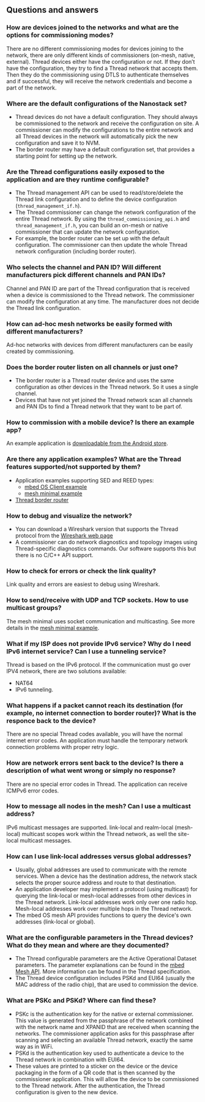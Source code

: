 ## Questions and answers

### How are devices joined to the networks and what are the options for commissioning modes? 

There are no different commissioning modes for devices joining to the network, there are only different kinds of commissioners (on-mesh, native, external). Thread devices either have the configuration or not. If they don’t have the configuration, they try to find a Thread network that accepts them. Then they do the commissioning using DTLS to authenticate themselves and if successful, they will receive the network credentials and become a part of the network.

### Where are the default configurations of the Nanostack set?

- Thread devices do not have a default configuration. They should always be commissioned to the network and receive the configuration on site. A commissioner can modify the configurations to the entire network and all Thread devices in the network will automatically pick the new configuration and save it to NVM.
- The border router may have a default configuration set, that provides a starting point for setting up the network. 

### Are the Thread configurations easily exposed to the application and are they runtime configurable?

- The Thread management API can be used to read/store/delete the Thread link configuration and to define the device configuration (`thread_management_if.h`). 
- The Thread commissioner can change the network configuration of the entire Thread network. By using the `thread_commissioning_api.h` and `thread_management_if.h`, you can build an on-mesh or native commissioner that can update the network configuration.
- For example, the border router can be set up with the default configuration. The commissioner can then update the whole Thread network configuration (including border router).

### Who selects the channel and PAN ID? Will different manufacturers pick different channels and PAN IDs?

Channel and PAN ID are part of the Thread configuration that is received when a device is commissioned to the Thread network. The commissioner can modify the configuration at any time. The manufacturer does not decide the Thread link configuration.

### How can ad-hoc mesh networks be easily formed with different manufacturers?

Ad-hoc networks with devices from different manufacturers can be easily created by commissioning.

### Does the border router listen on all channels or just one?

- The border router is a Thread router device and uses the same configuration as other devices in the Thread network. So it uses a single channel.
- Devices that have not yet joined the Thread network scan all channels and PAN IDs to find a Thread network that they want to be part of.

### How to commission with a mobile device? Is there an example app?

An example application is [downloadable from the Android store](https://play.google.com/store/apps/details?id=org.threadgroup.commissioner).

### Are there any application examples? What are the Thread features supported/not supported by them?

- Application examples supporting SED and REED types:
  - [mbed OS Client example](https://github.com/ARMmbed/mbed-os-example-client) 
  - [mesh minimal example](https://github.com/ARMmbed/mbed-os-example-mesh-minimal)
- [Thread border router](https://github.com/ARMmbed/nanostack-border-router)

### How to debug and visualize the network?

- You can download a Wireshark version that supports the Thread protocol from the [Wireshark web page](https://www.wireshark.org/download.html)
- A commissioner can do network diagnostics and topology images using Thread-specific diagnostics commands. Our software supports this but there is no C/C++ API support.

### How to check for errors or check the link quality?

Link quality and errors are easiest to debug using Wireshark.

### How to send/receive with UDP and TCP sockets. How to use multicast groups?

The mesh minimal uses socket communication and multicasting. See more details in the [mesh minimal example](https://github.com/ARMmbed/mbed-os-example-mesh-minimal).

### What if my ISP does not provide IPv6 service? Why do I need IPv6 internet service? Can I use a tunneling service?

Thread is based on the IPv6 protocol. If the communication must go over IPV4 network, there are two solutions available:
- NAT64
- IPv6 tunneling.

### What happens if a packet cannot reach its destination (for example, no internet connection to border router)? What is the responce back to the device?

There are no special Thread codes available, you will have the normal internet error codes. An application must handle the temporary network connection problems with proper retry logic.

### How are network errors sent back to the device? Is there a description of what went wrong or simply no response?

There are no special error codes in Thread. The application can receive ICMPv6 error codes.

### How to message all nodes in the mesh? Can I use a multicast address?

IPv6 multicast messages are supported. link-local and realm-local (mesh-local) multicast scopes work within the Thread network, as well the site-local multicast messages.

### How can I use link-local addresses versus global addresses?

- Usually, global addresses are used to communicate with the remote services. When a device has the destination address, the network stack selects the proper source address and route to that destination. 
- An application developer may implement a protocol (using multicast) for querying the link-local or mesh-local addresses from other devices in the Thread network. Link-local addresses work only over one radio hop. Mesh-local addresses work over multiple hops in the Thread network.
- The mbed OS mesh API provides functions to query the device's own addresses (link-local or global).

### What are the configurable parameters in the Thread devices? What do they mean and where are they documented?

- The Thread configurable parameters are the Active Operational Dataset parameters. The parameter explanations can be found in the [mbed Mesh API](https://github.com/ARMmbed/mbed-os/blob/master/features/nanostack/FEATURE_NANOSTACK/mbed-mesh-api/README.md). 
More information can be found in the Thread specification. 
- The Thread device configuration includes PSKd and EUI64 (usually the MAC address of the radio chip), that are used to commission the device.

### What are PSKc and PSKd? Where can find these?

- PSKc is the authentication key for the native or external commissioner. This value is generated from the passphrase of the network combined with the network name and XPANID that are received when scanning the networks. The commissioner application asks for this passphrase after scanning and selecting an available Thread network, exactly the same way as in WiFi.
- PSKd is the authentication key used to authenticate a device to the Thread network in combination with EUI64. 
- These values are printed to a sticker on the device or the device packaging in the form of a QR code that is then scanned by the commissioner application. This will allow the device to be commissioned to the Thread network. After the authentication, the Thread configuration is given to the new device. 

